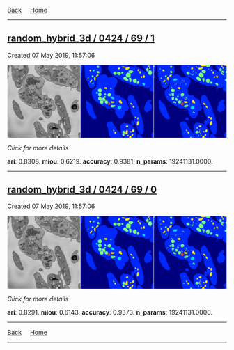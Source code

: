 
[Back](..)&nbsp;&nbsp;&nbsp;&nbsp;&nbsp;[Home](https://leapmanlab.github.io/snapshots)

---

<div class="summary"><a href="1"><h2>random_hybrid_3d / 0424 / 69 / 1</h2></a><p>Created 07 May 2019, 11:57:06
</p><a href="1"><img src="1/media/summary.png" align="center"></a><p>
<i>Click for more details</i>
</p></div>

**ari**: 0.8308. **miou**: 0.6219. **accuracy**: 0.9381. **n_params**: 19241131.0000. 

---

<div class="summary"><a href="0"><h2>random_hybrid_3d / 0424 / 69 / 0</h2></a><p>Created 07 May 2019, 11:57:06
</p><a href="0"><img src="0/media/summary.png" align="center"></a><p>
<i>Click for more details</i>
</p></div>

**ari**: 0.8291. **miou**: 0.6143. **accuracy**: 0.9373. **n_params**: 19241131.0000. 

---

[Back](..)&nbsp;&nbsp;&nbsp;&nbsp;&nbsp;[Home](https://leapmanlab.github.io/snapshots)

---